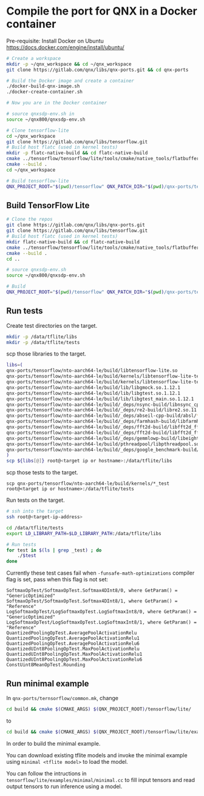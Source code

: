# Compile the port for QNX in a Docker container

Pre-requisite: Install Docker on Ubuntu https://docs.docker.com/engine/install/ubuntu/
```bash
# Create a workspace
mkdir -p ~/qnx_workspace && cd ~/qnx_workspace
git clone https://gitlab.com/qnx/libs/qnx-ports.git && cd qnx-ports

# Build the Docker image and create a container
./docker-build-qnx-image.sh
./docker-create-container.sh

# Now you are in the Docker container

# source qnxsdp-env.sh in
source ~/qnx800/qnxsdp-env.sh

# Clone tensorflow-lite
cd ~/qnx_workspace
git clone https://gitlab.com/qnx/libs/tensorflow.git
# Build host flatc (used in kernel tests)
mkdir -p flatc-native-build && cd flatc-native-build
cmake ../tensorflow/tensorflow/lite/tools/cmake/native_tools/flatbuffers
cmake --build .
cd ~/qnx_workspace

# Build tensorflow-lite
QNX_PROJECT_ROOT="$(pwd)/tensorflow" QNX_PATCH_DIR="$(pwd)/qnx-ports/tensorflow/patches" TFLITE_HOST_TOOLS_DIR="$(pwd)/flatc-native-build/flatbuffers-flatc/bin/" make -C qnx-ports/tensorflow  install JLEVEL=$(nproc)
```

## Build TensorFlow Lite

```bash
# Clone the repos
git clone https://gitlab.com/qnx/libs/qnx-ports.git
git clone https://gitlab.com/qnx/libs/tensorflow.git
# Build host flatc (used in kernel tests)
mkdir flatc-native-build && cd flatc-native-build
cmake ../tensorflow/tensorflow/lite/tools/cmake/native_tools/flatbuffers
cmake --build .
cd ..

# source qnxsdp-env.sh
source ~/qnx800/qnxsdp-env.sh

# Build
QNX_PROJECT_ROOT="$(pwd)/tensorflow" QNX_PATCH_DIR="$(pwd)/qnx-ports/tensorflow/patches" TFLITE_HOST_TOOLS_DIR="$(pwd)/flatc-native-build/flatbuffers-flatc/bin/" make -C qnx-ports/tensorflow  install JLEVEL=$(nproc)
```

## Run tests

Create test directories on the target.

```bash
mkdir -p /data/tflite/libs
mkdir -p /data/tflite/tests
````

scp those libraries to the target.

```bash
libs=(
qnx-ports/tensorflow/nto-aarch64-le/build/libtensorflow-lite.so
qnx-ports/tensorflow/nto-aarch64-le/build/kernels/libtensorflow-lite-test-external-main.so
qnx-ports/tensorflow/nto-aarch64-le/build/kernels/libtensorflow-lite-test-base.so
qnx-ports/tensorflow/nto-aarch64-le/build/lib/libgmock.so.1.12.1
qnx-ports/tensorflow/nto-aarch64-le/build/lib/libgtest.so.1.12.1
qnx-ports/tensorflow/nto-aarch64-le/build/lib/libgtest_main.so.1.12.1
qnx-ports/tensorflow/nto-aarch64-le/build/_deps/nsync-build/libnsync_cpp.so.1
qnx-ports/tensorflow/nto-aarch64-le/build/_deps/re2-build/libre2.so.11
qnx-ports/tensorflow/nto-aarch64-le/build/_deps/abseil-cpp-build/absl/*/libabsl_*.so*
qnx-ports/tensorflow/nto-aarch64-le/build/_deps/farmhash-build/libfarmhash.so
qnx-ports/tensorflow/nto-aarch64-le/build/_deps/fft2d-build/libfft2d_fftsg2d.so
qnx-ports/tensorflow/nto-aarch64-le/build/_deps/fft2d-build/libfft2d_fftsg.so
qnx-ports/tensorflow/nto-aarch64-le/build/_deps/gemmlowp-build/libeight_bit_int_gemm.so
qnx-ports/tensorflow/nto-aarch64-le/build/pthreadpool/libpthreadpool.so
qnx-ports/tensorflow/nto-aarch64-le/build/_deps/google_benchmark-build/src/libbenchmark.so.1
)
scp ${libs[@]} root@<target ip or hostname>:/data/tflite/libs
```

scp those tests to the target.

```text
scp qnx-ports/tensorflow/nto-aarch64-le/build/kernels/*_test root@<target ip or hostname>:/data/tflite/tests
```

Run tests on the target.

```bash
# ssh into the target
ssh root@<target-ip-address>

cd /data/tflite/tests
export LD_LIBRARY_PATH=$LD_LIBRARY_PATH:/data/tflite/libs

# Run tests
for test in $(ls | grep _test) ; do
    ./$test
done
```

Currently these test cases fail when `-funsafe-math-optimizations` compiler flag is set, pass when this flag is not set:

```text
SoftmaxOpTest/SoftmaxOpTest.Softmax4DInt8/0, where GetParam() = "GenericOptimized"
SoftmaxOpTest/SoftmaxOpTest.Softmax4DInt8/1, where GetParam() = "Reference"
LogSoftmaxOpTest/LogSoftmaxOpTest.LogSoftmaxInt8/0, where GetParam() = "GenericOptimized"
LogSoftmaxOpTest/LogSoftmaxOpTest.LogSoftmaxInt8/1, where GetParam() = "Reference"
QuantizedPoolingOpTest.AveragePoolActivationRelu
QuantizedPoolingOpTest.AveragePoolActivationRelu1
QuantizedPoolingOpTest.AveragePoolActivationRelu6
QuantizedUInt8PoolingOpTest.MaxPoolActivationRelu
QuantizedUInt8PoolingOpTest.MaxPoolActivationRelu1
QuantizedUInt8PoolingOpTest.MaxPoolActivationRelu6
ConstUint8MeanOpTest.Rounding
```

## Run minimal example

In `qnx-ports/ternsorflow/common.mk`, change

```bash
cd build && cmake $(CMAKE_ARGS) $(QNX_PROJECT_ROOT)/tensorflow/lite/
```

to

```bash
cd build && cmake $(CMAKE_ARGS) $(QNX_PROJECT_ROOT)/tensorflow/lite/examples/minimal/
```

In order to build the minimal example.

You can download existing tflite models and invoke the minimal example using `minimal <tflite model>` to load the model.

You can follow the intructions in `tensorflow/lite/examples/minimal/minimal.cc` to fill input tensors and read output tensors to run inference using a model.
